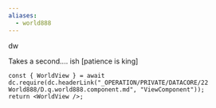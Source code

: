 ```yaml
---
aliases:
  - world888
---
```

dw


Takes a second.... ish [patience is king]

```datacorejsx
const { WorldView } = await dc.require(dc.headerLink("_OPERATION/PRIVATE/DATACORE/22 World888/D.q.world888.component.md", "ViewComponent"));
return <WorldView />;
```
